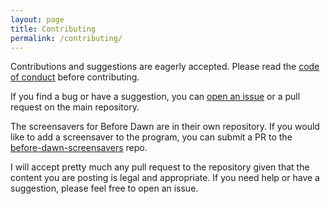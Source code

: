 ```yaml
---
layout: page
title: Contributing
permalink: /contributing/
---
```


Contributions and suggestions are eagerly accepted. Please read the
[code of conduct](https://github.com/muffinista/before-dawn/blob/master/code_of_conduct.md)
before contributing.


If you find a bug or have a suggestion, you can
[open an issue](https://github.com/muffinista/before-dawn/issues) or a
pull request on the main repository.

The screensavers for Before Dawn are in their own repository. If you
would like to add a screensaver to the program, you can submit a PR to
the
[before-dawn-screensavers](https://github.com/muffinista/before-dawn-screensavers)
repo.

I will accept pretty much any pull request to the repository given
that the content you are posting is legal and appropriate. If you need
help or have a suggestion, please feel free to open an issue.
